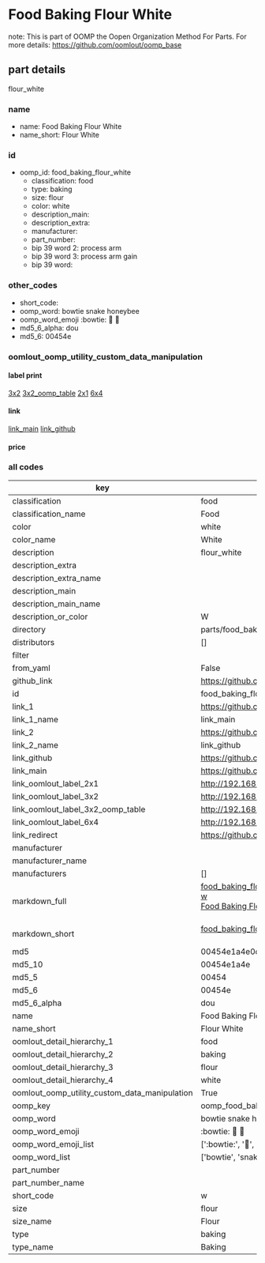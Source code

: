 # Food Baking Flour White  

note: This is part of OOMP the Oopen Organization Method For Parts. For more details: https://github.com/oomlout/oomp_base

##  part details
  



flour_white



### name
* name: Food Baking Flour White
* name_short: Flour White
### id
* oomp_id: food_baking_flour_white
  * classification: food
  * type: baking
  * size: flour
  * color: white
  * description_main: 
  * description_extra: 
  * manufacturer: 
  * part_number: 
  * bip 39 word 2: process arm
  * bip 39 word 3: process arm gain
  * bip 39 word: 

### other_codes
* short_code: 
* oomp_word: bowtie snake honeybee
* oomp_word_emoji :bowtie: :snake: :honeybee:
* md5_6_alpha: dou
* md5_6: 00454e






### oomlout_oomp_utility_custom_data_manipulation
#### label print
[3x2](http://192.168.1.245:1112/?label=oomp%20dou)
[3x2_oomp_table](http://192.168.1.108:1112/?label=oomp%20dou)
[2x1](http://192.168.1.242:1112/?label=oomp%20dou)
[6x4](http://192.168.1.55:1112/?label=oomp%20dou)    

#### link

[link_main](https://github.com/oomlout/oomlout_oomp_version_1_messy/tree/main/parts/food_baking_flour_white) [link_github](https://github.com/oomlout/oomlout_oomp_version_1_messy/tree/main/parts/food_baking_flour_white)                             

#### price







### all codes 
| key | value |  
| --- | --- |  
| classification | food |  
| classification_name | Food |  
| color | white |  
| color_name | White |  
| description | flour_white |  
| description_extra |  |  
| description_extra_name |  |  
| description_main |  |  
| description_main_name |  |  
| description_or_color | W  |  
| directory | parts/food_baking_flour_white |  
| distributors | [] |  
| filter |  |  
| from_yaml | False |  
| github_link | https://github.com/oomlout/oomlout_oomp_part_src/tree/main/parts/food_baking_flour_white |  
| id | food_baking_flour_white |  
| link_1 | https://github.com/oomlout/oomlout_oomp_version_1_messy/tree/main/parts/food_baking_flour_white |  
| link_1_name | link_main |  
| link_2 | https://github.com/oomlout/oomlout_oomp_version_1_messy/tree/main/parts/food_baking_flour_white |  
| link_2_name | link_github |  
| link_github | https://github.com/oomlout/oomlout_oomp_version_1_messy/tree/main/parts/food_baking_flour_white |  
| link_main | https://github.com/oomlout/oomlout_oomp_version_1_messy/tree/main/parts/food_baking_flour_white |  
| link_oomlout_label_2x1 | http://192.168.1.242:1112/?label=oomp%20dou |  
| link_oomlout_label_3x2 | http://192.168.1.245:1112/?label=oomp%20dou |  
| link_oomlout_label_3x2_oomp_table | http://192.168.1.108:1112/?label=oomp%20dou |  
| link_oomlout_label_6x4 | http://192.168.1.55:1112/?label=oomp%20dou |  
| link_redirect | https://github.com/oomlout/oomlout_oomp_version_1_messy/tree/main/parts/food_baking_flour_white |  
| manufacturer |  |  
| manufacturer_name |  |  
| manufacturers | [] |  
| markdown_full | [food_baking_flour_white](none)<br>[w](none)<br>[Food Baking Flour White](none)<br><br> |  
| markdown_short | [food_baking_flour_white](none)<br><br> |  
| md5 | 00454e1a4e0d058494979ebcbd82ed5c |  
| md5_10 | 00454e1a4e |  
| md5_5 | 00454 |  
| md5_6 | 00454e |  
| md5_6_alpha | dou |  
| name | Food Baking Flour White |  
| name_short | Flour White |  
| oomlout_detail_hierarchy_1 | food |  
| oomlout_detail_hierarchy_2 | baking |  
| oomlout_detail_hierarchy_3 | flour |  
| oomlout_detail_hierarchy_4 | white |  
| oomlout_oomp_utility_custom_data_manipulation | True |  
| oomp_key | oomp_food_baking_flour_white |  
| oomp_word | bowtie snake honeybee |  
| oomp_word_emoji | :bowtie: :snake: :honeybee: |  
| oomp_word_emoji_list | [':bowtie:', ':snake:', ':honeybee:'] |  
| oomp_word_list | ['bowtie', 'snake', 'honeybee'] |  
| part_number |  |  
| part_number_name |  |  
| short_code | w |  
| size | flour |  
| size_name | Flour |  
| type | baking |  
| type_name | Baking |  
